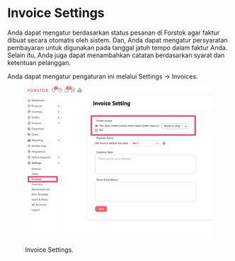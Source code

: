 # Invoice Settings

Anda dapat mengatur berdasarkan status pesanan di Forstok agar faktur dibuat secara otomatis oleh sistem. Dan, Anda dapat mengatur persyaratan pembayaran untuk digunakan pada tanggal jatuh tempo dalam faktur Anda. Selain itu, Anda juga dapat menambahkan catatan berdasarkan syarat dan ketentuan pelanggan.

Anda dapat mengatur pengaturan ini melalui Settings -> Invoices.

<figure><img src="../../.gitbook/assets/Forstok Invoice Settings.png" alt=""><figcaption><p>Invoice Settings.</p></figcaption></figure>
